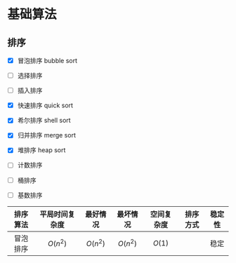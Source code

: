 # 基础算法

## 排序
    
- [x] 冒泡排序    bubble sort  
- [ ] 选择排序    
- [ ] 插入排序    
- [x] 快速排序    quick sort  
- [x] 希尔排序    shell sort  
- [x] 归并排序    merge sort  
- [x] 堆排序     heap sort  
- [ ] 计数排序    
- [ ] 桶排序    
- [ ] 基数排序    


| 排序算法 | 平局时间复杂度 | 最好情况 | 最坏情况 | 空间复杂度 | 排序方式 | 稳定性 |
|:--:|:--:|:--:|:--:|:--:|:--:|:--:|
|冒泡排序|$O(n^2)$|$O(n^2)$|$O(n^2)$|$O(1)$|| 稳定 |
